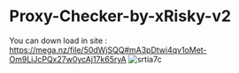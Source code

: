 # Proxy-Checker-by-xRisky-v2
You can down load in site : https://mega.nz/file/50dWjSQQ#mA3pDtwi4qv1oMet-Om9LiJcPQx27w0ycAj17k65ryA
![srtia7c](https://user-images.githubusercontent.com/111864924/200330401-134ae6c1-14ee-4de3-a55d-0c6cede67a66.png)
